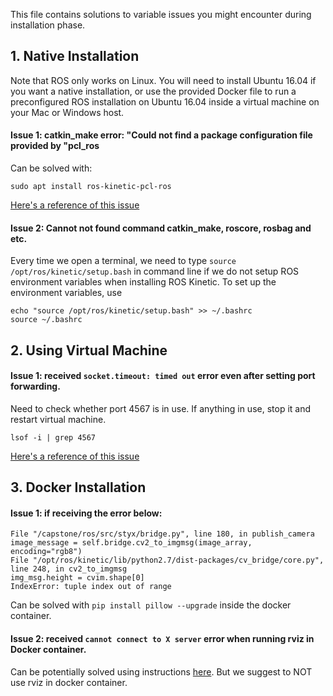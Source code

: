 This file contains solutions to variable issues you might encounter during installation phase. 

## 1. Native Installation

Note that ROS only works on Linux. You will need to install Ubuntu 16.04 if you want a native installation, or use the provided Docker file to run a preconfigured ROS installation on Ubuntu 16.04 inside a virtual machine on your Mac or Windows host.

#### Issue 1: catkin_make error: "Could not find a package configuration file provided by "pcl_ros

Can be solved with:
```
sudo apt install ros-kinetic-pcl-ros
```
[Here's a reference of this issue](https://github.com/udacity/CarND-Capstone/issues/125)

#### Issue 2: Cannot not found command catkin_make, roscore, rosbag and etc.

Every time we open a terminal, we need to type `source /opt/ros/kinetic/setup.bash` in command line if we do not setup ROS environment variables when installing ROS Kinetic. To set up the environment variables, use
```
echo "source /opt/ros/kinetic/setup.bash" >> ~/.bashrc
source ~/.bashrc
```

## 2. Using Virtual Machine

#### Issue 1: received `socket.timeout: timed out` error even after setting port forwarding.

Need to check whether port 4567 is in use. If anything in use, stop it and restart virtual machine.

```
lsof -i | grep 4567
```
[Here's a reference of this issue](https://discussions.udacity.com/t/ros-and-simulator-communication-socket-error/381345)

## 3. Docker Installation

#### Issue 1: if receiving the error below:
```
File "/capstone/ros/src/styx/bridge.py", line 180, in publish_camera
image_message = self.bridge.cv2_to_imgmsg(image_array, encoding="rgb8")
File "/opt/ros/kinetic/lib/python2.7/dist-packages/cv_bridge/core.py", line 248, in cv2_to_imgmsg
img_msg.height = cvim.shape[0]
IndexError: tuple index out of range
```
Can be solved with `pip install pillow --upgrade` inside the docker container.

#### Issue 2: received  `cannot connect to X server` error when running rviz in Docker container.

Can be potentially solved using instructions [here](
http://wiki.ros.org/docker/Tutorials/GUI). But we suggest to NOT use rviz in docker container.
